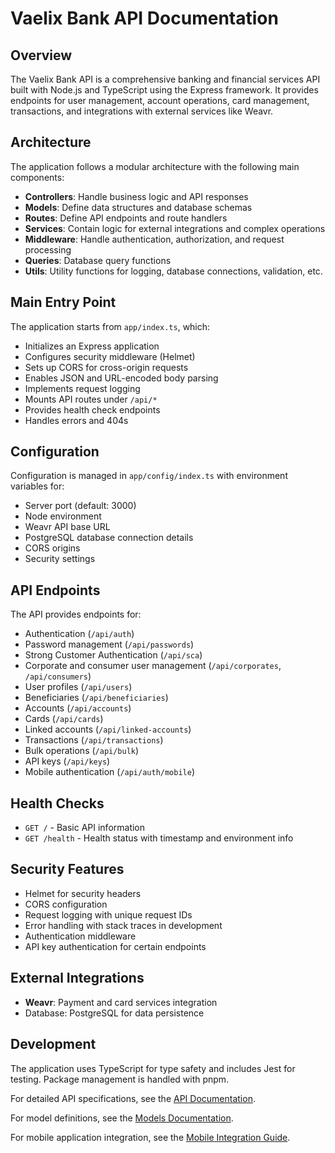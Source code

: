 # Vaelix Bank API Documentation

## Overview

The Vaelix Bank API is a comprehensive banking and financial services API built with Node.js and TypeScript using the Express framework. It provides endpoints for user management, account operations, card management, transactions, and integrations with external services like Weavr.

## Architecture

The application follows a modular architecture with the following main components:

- **Controllers**: Handle business logic and API responses
- **Models**: Define data structures and database schemas
- **Routes**: Define API endpoints and route handlers
- **Services**: Contain logic for external integrations and complex operations
- **Middleware**: Handle authentication, authorization, and request processing
- **Queries**: Database query functions
- **Utils**: Utility functions for logging, database connections, validation, etc.

## Main Entry Point

The application starts from `app/index.ts`, which:

- Initializes an Express application
- Configures security middleware (Helmet)
- Sets up CORS for cross-origin requests
- Enables JSON and URL-encoded body parsing
- Implements request logging
- Mounts API routes under `/api/*`
- Provides health check endpoints
- Handles errors and 404s

## Configuration

Configuration is managed in `app/config/index.ts` with environment variables for:

- Server port (default: 3000)
- Node environment
- Weavr API base URL
- PostgreSQL database connection details
- CORS origins
- Security settings

## API Endpoints

The API provides endpoints for:

- Authentication (`/api/auth`)
- Password management (`/api/passwords`)
- Strong Customer Authentication (`/api/sca`)
- Corporate and consumer user management (`/api/corporates`, `/api/consumers`)
- User profiles (`/api/users`)
- Beneficiaries (`/api/beneficiaries`)
- Accounts (`/api/accounts`)
- Cards (`/api/cards`)
- Linked accounts (`/api/linked-accounts`)
- Transactions (`/api/transactions`)
- Bulk operations (`/api/bulk`)
- API keys (`/api/keys`)
- Mobile authentication (`/api/auth/mobile`)

## Health Checks

- `GET /` - Basic API information
- `GET /health` - Health status with timestamp and environment info

## Security Features

- Helmet for security headers
- CORS configuration
- Request logging with unique request IDs
- Error handling with stack traces in development
- Authentication middleware
- API key authentication for certain endpoints

## External Integrations

- **Weavr**: Payment and card services integration
- Database: PostgreSQL for data persistence

## Development

The application uses TypeScript for type safety and includes Jest for testing. Package management is handled with pnpm.

For detailed API specifications, see the [API Documentation](./API.md).

For model definitions, see the [Models Documentation](./Models.md).

For mobile application integration, see the [Mobile Integration Guide](./MOBILE_INTEGRATION.md).